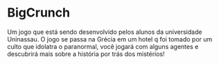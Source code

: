 # BigCrunch

Um jogo que está sendo desenvolvido pelos alunos da universidade Uninassau.
O jogo se passa na Grécia em um hotel q foi tomado por um culto que idolatra o paranormal, você jogará com alguns agentes e descubrirá mais sobre a história por trás dos mistérios!
